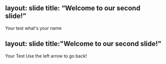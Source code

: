 layout: slide
title: “Welcome to our second slide!”
---
Your test
what's your name

layout: slide
title:"Welcome to our second slide!"
---
Your Test
Use the left arrow to go back!
